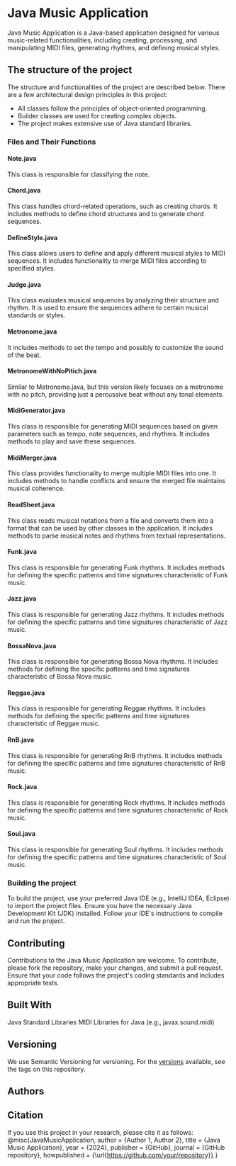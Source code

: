 # Java Music Application

Java Music Application is a Java-based application designed for various music-related functionalities, including creating, processing, and manipulating MIDI files, generating rhythms, and defining musical styles.

## The structure of the project

The structure and functionalities of the project are described below. There are a few architectural design principles in this project:

* All classes follow the principles of object-oriented programming.
* Builder classes are used for creating complex objects.
* The project makes extensive use of Java standard libraries.

### Files and Their Functions

#### Note.java
This class is responsible for classifying the note.

#### Chord.java
This class handles chord-related operations, such as creating chords. It includes methods to define chord structures and to generate chord sequences.

#### DefineStyle.java
This class allows users to define and apply different musical styles to MIDI sequences. It includes functionality to merge MIDI files according to specified styles.

#### Judge.java
This class evaluates musical sequences by analyzing their structure and rhythm. It is used to ensure the sequences adhere to certain musical standards or styles.

#### Metronome.java
It includes methods to set the tempo and possibly to customize the sound of the beat.

#### MetronomeWithNoPitich.java
Similar to Metronome.java, but this version likely focuses on a metronome with no pitch, providing just a percussive beat without any tonal elements.

#### MidiGenerator.java
This class is responsible for generating MIDI sequences based on given parameters such as tempo, note sequences, and rhythms. It includes methods to play and save these sequences.

#### MidiMerger.java
This class provides functionality to merge multiple MIDI files into one. It includes methods to handle conflicts and ensure the merged file maintains musical coherence.

#### ReadSheet.java
This class reads musical notations from a file and converts them into a format that can be used by other classes in the application. It includes methods to parse musical notes and rhythms from textual representations.

#### Funk.java
This class is responsible for generating Funk rhythms. It includes methods for defining the specific patterns and time signatures characteristic of Funk music.

#### Jazz.java
This class is responsible for generating Jazz rhythms. It includes methods for defining the specific patterns and time signatures characteristic of Jazz music.

#### BossaNova.java
This class is responsible for generating Bossa Nova rhythms. It includes methods for defining the specific patterns and time signatures characteristic of Bossa Nova music.

#### Reggae.java
This class is responsible for generating Reggae rhythms. It includes methods for defining the specific patterns and time signatures characteristic of Reggae music.

#### RnB.java
This class is responsible for generating RnB rhythms. It includes methods for defining the specific patterns and time signatures characteristic of RnB music.

#### Rock.java
This class is responsible for generating Rock rhythms. It includes methods for defining the specific patterns and time signatures characteristic of Rock music.

#### Soul.java
This class is responsible for generating Soul rhythms. It includes methods for defining the specific patterns and time signatures characteristic of Soul music.

### Building the project
To build the project, use your preferred Java IDE (e.g., IntelliJ IDEA, Eclipse) to import the project files. Ensure you have the necessary Java Development Kit (JDK) installed. Follow your IDE's instructions to compile and run the project.

## Contributing
Contributions to the Java Music Application are welcome. To contribute, please fork the repository, make your changes, and submit a pull request. Ensure that your code follows the project's coding standards and includes appropriate tests.

## Built With
Java Standard Libraries
MIDI Libraries for Java (e.g., javax.sound.midi)

## Versioning
We use Semantic Versioning for versioning. For the [versions](https://semver.org/) available, see the tags on this repository.


## Authors


## Citation
If you use this project in your research, please cite it as follows:
@misc{JavaMusicApplication,
  author = {Author 1, Author 2},
  title = {Java Music Application},
  year = {2024},
  publisher = {GitHub},
  journal = {GitHub repository},
  howpublished = {\url{https://github.com/your/repository}}
}
